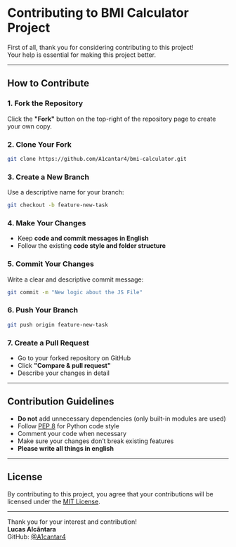 # Contributing to BMI Calculator Project

First of all, thank you for considering contributing to this project!  
Your help is essential for making this project better.

---

## How to Contribute

### 1. Fork the Repository
Click the **"Fork"** button on the top-right of the repository page to create your own copy.

### 2. Clone Your Fork
```bash
git clone https://github.com/A1cantar4/bmi-calculator.git
```

### 3. Create a New Branch
Use a descriptive name for your branch:
```bash
git checkout -b feature-new-task
```

### 4. Make Your Changes
- Keep **code and commit messages in English**  
- Follow the existing **code style and folder structure**  

### 5. Commit Your Changes
Write a clear and descriptive commit message:
```bash
git commit -m "New logic about the JS File"
```

### 6. Push Your Branch
```bash
git push origin feature-new-task
```

### 7. Create a Pull Request
- Go to your forked repository on GitHub
- Click **"Compare & pull request"**
- Describe your changes in detail

---

## Contribution Guidelines
- **Do not** add unnecessary dependencies (only built-in modules are used)
- Follow [PEP 8](https://peps.python.org/pep-0008/) for Python code style
- Comment your code when necessary
- Make sure your changes don’t break existing features
- **Please write all things in english**

---

## License
By contributing to this project, you agree that your contributions will be licensed under the [MIT License](LICENSE).

---

Thank you for your interest and contribution!  
**Lucas Alcântara**  
GitHub: [@A1cantar4](https://github.com/A1cantar4)
